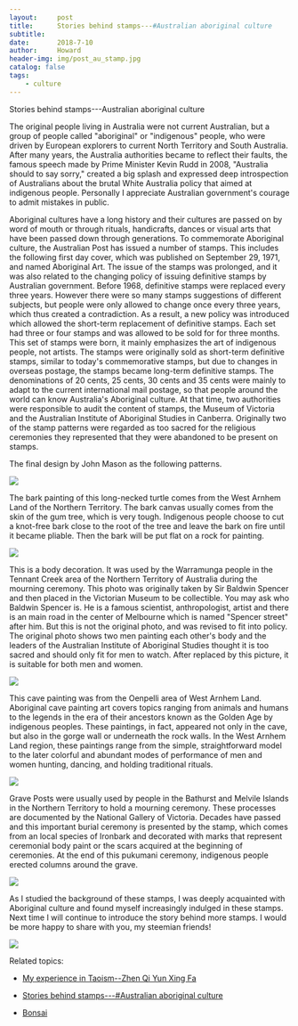 ```yaml
---
layout:     post
title:      Stories behind stamps---#Australian aboriginal culture
subtitle:   
date:       2018-7-10
author:     Howard
header-img: img/post_au_stamp.jpg
catalog: false
tags:
    - culture
---
```


Stories behind stamps---Australian aboriginal culture



The original people living in Australia were not current Australian, but a group of people called "aboriginal" or "indigenous" people, who were driven by European explorers to current North Territory  and South Australia.  After many years,  the Australia authorities became to reflect their faults,  the famous speech made by Prime Minister Kevin Rudd in 2008, "Australia should to say sorry," created a big splash and expressed deep introspection of Australians about the brutal White Australia policy that aimed at indigenous people.  Personally I  appreciate Australian government's courage to admit mistakes in public.





Aboriginal cultures have a long history and their cultures are passed on by word of mouth or through rituals, handicrafts, dances or visual arts that have been passed down through generations. To commemorate Aboriginal culture, the Australian Post has issued a number of stamps. This includes the following first day cover, which was published on September 29, 1971, and named Aboriginal Art. The issue of the stamps was prolonged, and it was also related to the changing policy of issuing definitive stamps by Australian government. Before 1968, definitive stamps were replaced every three years. However there were so many stamps suggestions of different subjects, but people were only allowed to change once every three years, which thus created a contradiction.  As a result, a new policy was introduced which allowed the short-term replacement of definitive stamps. Each set had three or four stamps and was allowed to be sold for for  three months.  This set of stamps were born, it mainly emphasizes the art of indigenous people, not artists.  The stamps were originally sold as short-term definitive stamps, similar to today's commemorative stamps, but due to changes in overseas postage, the stamps became long-term definitive stamps. The denominations of 20 cents, 25 cents, 30 cents and 35 cents  were mainly to adapt to the current international mail postage, so that people around the world can know Australia's Aboriginal culture.  At that time, two authorities were responsible to audit the content of stamps, the Museum of Victoria and the Australian Institute of Aboriginal Studies in Canberra. Originally two of the stamp patterns were regarded  as too sacred for the religious ceremonies they represented that they were abandoned to be present on stamps.





The final design by John Mason as the following patterns.



![](https://steemitimages.com/DQmQnQTHeVd1zuuCtaHdcrAKNJyRqTxH9LWiWq8ra7x3Lms/image.png)







The bark painting of this long-necked turtle comes from the West Arnhem Land of the Northern Territory. The bark canvas usually comes from the skin of the gum tree,  which is very tough. Indigenous people choose to cut a knot-free bark close to the root of the tree and leave the bark on fire until it became pliable. Then the bark will be put flat on a rock for painting.

![](https://steemitimages.com/DQmVjWJiMPYrz4G7Zk1gNkpYZqYgaQXbMg5XvtjAQU8cAvz/image.png)

This is a body decoration. It was used by the Warramunga people in the Tennant Creek area of the Northern Territory of Australia during the mourning ceremony. This photo was originally taken by Sir Baldwin Spencer and then placed in the Victorian Museum to be collectible. You may ask who Baldwin Spencer is. He is a famous scientist, anthropologist, artist  and there is an main road in the center of Melbourne which is named "Spencer street"  after him.  But this is not the original photo, and was revised to fit into policy. The original photo shows two men painting each other's body and the leaders of the Australian Institute of Aboriginal Studies thought it is too sacred and should only fit for men to watch.  After replaced by this picture, it is suitable for both men and women.

![](https://steemitimages.com/DQmU27jxvxTcB6U9pwyJPGvmK1dEAipzuuyuwN4XGKiY5y3/image.png)

This cave painting was from the Oenpelli area of West Arnhem Land.  Aboriginal cave painting art covers topics ranging from animals and humans to the legends in the era of their ancestors known as the Golden Age by indigenous peoples. These paintings, in fact, appeared not only in the cave, but also in the gorge wall or underneath the rock walls. In the West Arnhem Land region, these paintings range from the simple, straightforward model  to the later colorful and abundant modes of performance of men and women hunting, dancing, and holding traditional rituals.

![](https://steemitimages.com/DQmTrKYNBma7FQE1Gtqg3PdPMrLzVibxchLUt5F9jc91KJ1/image.png)





Grave Posts were usually used by people in the Bathurst and Melvile Islands in the Northern Territory to hold a mourning ceremony. These processes are documented by the National Gallery of Victoria. Decades have passed and this important burial ceremony is presented by the stamp, which comes from an local species of Ironbark and  decorated with marks that represent ceremonial body paint or the scars acquired at the beginning of ceremonies.  At the end of this pukumani ceremony, indigenous people erected columns around the grave.

![](https://steemitimages.com/DQmXQQJQRRud7kM5D7Ta3rFkqq8tK7tdWaiUHFR8TzTzzAu/image.png)



As I studied the background of these stamps, I was deeply acquainted with Aboriginal culture and found myself increasingly indulged in these stamps. Next time I will continue to introduce the story behind more stamps.  I would be more happy to share with you,  my steemian friends!  



![](https://steemitimages.com/DQmXFRFV5FLaj9EuP15xpcQNhz9e6tYNNp7PPuAmtgAvTXd/image.png)



Related topics:


- [My experience in Taoism--Zhen Qi Yun Xing Fa](http://engineerman.club/2017/12/19/chinese-meditation/)

- [Stories behind stamps---#Australian aboriginal culture](http://engineerman.club/2018/07/10/Stories-behind-stamps-Australian-aboriginal-culture/)

- [Bonsai](http://engineerman.club/2018/02/20/Bonsai/)
